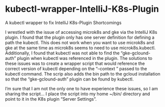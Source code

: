 # kubectl-wrapper-IntelliJ-K8s-Plugin
A kubectl wrapper to fix IntelliJ K8s-Plugin Shortcomings

 I wrestled with the issue of accessing microk8s and gke via the IntelliJ K8s plugin.
I found that the plugin only has one server definition for defining a path the kubectl.
This does not work when you want to use microk8s and gke at the same time as microk8s seems to need to use microk8s.kubectl. 
Additionally, I found that kubectl was not able to find the “gke-gclound-auth” plugin when kubectl was referenced in the plugin.
The solutions to these issues was to create a wrapper script that would reference the correct version of kubectl depending on the 
“–context ” passed to the kubectl command. The scrip also adds the bin path to the gcloud installation so that the “gke-gclound-auth” 
plugin can be found by kubectl.

 I’m sure that I am not the only one to have experience these issues, so I am sharing the script…
I place the script into my home ~/bin/ directory and point to it in the K8s plugin “Server Settings”.
